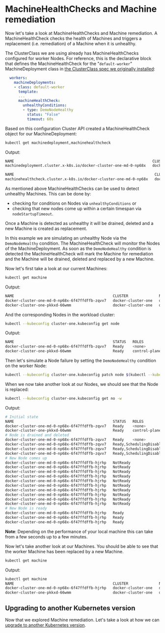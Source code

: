 # MachineHealthChecks and Machine remediation

Now let's take a look at MachineHealthChecks and Machine remediation. A MachineHealthCheck checks the health of
Machines and triggers a replacement (i.e. remediation) of a Machine when it is unhealthy.

The ClusterClass we are using already has MachineHealthChecks configured for worker Nodes. For reference, this is the 
declarative block that defines the MachineHealthCheck for the "`default-worker`" MachineDeployment class in [the 
ClusterClass spec we originally installed](./yamls/clusterclasses/clusterclass-quick-start.yaml):

```yaml
  workers:
    machineDeployments:
    - class: default-worker
      template:
      ...
      machineHealthCheck:
        unhealthyConditions:
        - type: DemoNodeHealthy
          status: "False"
          timeout: 60s
```

Based on this configuration Cluster API created a MachineHealthCheck object for our MachineDeployment:

```bash
kubectl get machinedeployment,machinehealthcheck
```

Output:

```bash
NAME                                                               CLUSTER              REPLICAS   READY   UPDATED   UNAVAILABLE   PHASE       AGE     VERSION
machinedeployment.cluster.x-k8s.io/docker-cluster-one-md-0-np68x   docker-cluster-one   1                  1         1             ScalingUp   4m42s   v1.24.6

NAME                                                                CLUSTER              EXPECTEDMACHINES   MAXUNHEALTHY   CURRENTHEALTHY   AGE
machinehealthcheck.cluster.x-k8s.io/docker-cluster-one-md-0-np68x   docker-cluster-one   1                  100%           1                4m42s
```

As mentioned above MachineHealthChecks can be used to detect unhealthy Machines. This can be done by:
* checking for conditions on Nodes via `unhealthyConditions` or
* checking that new nodes come up within a certain timespan via `nodeStartupTimeout`.

Once a Machine is detected as unhealthy it will be drained, deleted and a new Machine is created as replacement.

In this example we are simulating an unhealthy Node via the `DemoNodeHealthy` condition. The MachineHealthCheck will monitor 
the Nodes of the MachineDeployment. As soon as the `DemoNodeHealthy` condition is detected the MachineHealthCheck will mark 
the Machine for remediation and the Machine will be drained, deleted and replaced by a new Machine.

Now let's first take a look at our current Machines:

```bash
kubectl get machine
```

Output:
```bash
NAME                                             CLUSTER              NODENAME                                         PROVIDERID                                                  PHASE     AGE     VERSION
docker-cluster-one-md-0-np68x-6f47ffdffb-zqvv7   docker-cluster-one   docker-cluster-one-md-0-np68x-6f47ffdffb-zqvv7   docker:////docker-cluster-one-md-0-np68x-6f47ffdffb-zqvv7   Running   3m40s   v1.24.6
docker-cluster-one-pkkxd-66wmm                   docker-cluster-one   docker-cluster-one-pkkxd-66wmm                   docker:////docker-cluster-one-pkkxd-66wmm                   Running   24m     v1.24.6
```

And the corresponding Nodes in the workload cluster:

```bash
kubectl --kubeconfig cluster-one.kubeconfig get node
```

Output:
```bash
NAME                                             STATUS   ROLES           AGE     VERSION
docker-cluster-one-md-0-np68x-6f47ffdffb-zqvv7   Ready    <none>          3m46s   v1.24.6
docker-cluster-one-pkkxd-66wmm                   Ready    control-plane   24m     v1.24.6
```

Then let's simulate a Node failure by setting the `DemoNodeHealthy` condition on the worker Node:

```bash
kubectl --kubeconfig cluster-one.kubeconfig patch node $(kubectl --kubeconfig cluster-one.kubeconfig get nodes -l 'node-role.kubernetes.io/control-plane notin ()' -o jsonpath={'.items[*].metadata.name'}) --subresource=status --type=json -p='[{"op": "add", "path": "/status/conditions/-", "value": {"type": "DemoNodeHealthy", "status": "False", "message": "Node is unhealthy"}}]'
```

When we now take another look at our Nodes, we should see that the Node is replaced:

```bash
kubectl --kubeconfig cluster-one.kubeconfig get no -w
```

Output:
```bash
# Initial state
NAME                                             STATUS   ROLES           AGE   VERSION
docker-cluster-one-md-0-np68x-6f47ffdffb-zqvv7   Ready    <none>          41s   v1.24.6
docker-cluster-one-pkkxd-66wmm                   Ready    control-plane   27m   v1.24.6
# Node is drained and deleted
docker-cluster-one-md-0-np68x-6f47ffdffb-zqvv7   Ready    <none>          56s   v1.24.6
docker-cluster-one-md-0-np68x-6f47ffdffb-zqvv7   Ready,SchedulingDisabled   <none>          56s   v1.24.6
docker-cluster-one-md-0-np68x-6f47ffdffb-zqvv7   Ready,SchedulingDisabled   <none>          56s   v1.24.6
docker-cluster-one-md-0-np68x-6f47ffdffb-zqvv7   Ready,SchedulingDisabled   <none>          56s   v1.24.6
# New Node comes up
docker-cluster-one-md-0-np68x-6f47ffdffb-hjrhp   NotReady                   <none>          0s    v1.24.6
docker-cluster-one-md-0-np68x-6f47ffdffb-hjrhp   NotReady                   <none>          0s    v1.24.6
docker-cluster-one-md-0-np68x-6f47ffdffb-hjrhp   NotReady                   <none>          0s    v1.24.6
docker-cluster-one-md-0-np68x-6f47ffdffb-hjrhp   NotReady                   <none>          4s    v1.24.6
docker-cluster-one-md-0-np68x-6f47ffdffb-hjrhp   NotReady                   <none>          5s    v1.24.6
docker-cluster-one-md-0-np68x-6f47ffdffb-hjrhp   NotReady                   <none>          5s    v1.24.6
docker-cluster-one-md-0-np68x-6f47ffdffb-hjrhp   NotReady                   <none>          5s    v1.24.6
docker-cluster-one-md-0-np68x-6f47ffdffb-hjrhp   NotReady                   <none>          6s    v1.24.6
docker-cluster-one-md-0-np68x-6f47ffdffb-hjrhp   NotReady                   <none>          6s    v1.24.6
docker-cluster-one-md-0-np68x-6f47ffdffb-hjrhp   NotReady                   <none>          6s    v1.24.6
# New Node is ready
docker-cluster-one-md-0-np68x-6f47ffdffb-hjrhp   Ready                      <none>          11s   v1.24.6
docker-cluster-one-md-0-np68x-6f47ffdffb-hjrhp   Ready                      <none>          11s   v1.24.6
docker-cluster-one-md-0-np68x-6f47ffdffb-hjrhp   Ready                      <none>          14s   v1.24.6
```

**Note**: Depending on the performance of your local machine this can take from a few seconds up to a few minutes.

Now let's take another look at our Machines. You should be able to see that the worker Machine has been replaced by a new Machine.

```bash
kubectl get machine
```

Output:
```bash
kubectl get machine
NAME                                             CLUSTER              NODENAME                                         PROVIDERID                                                  PHASE     AGE     VERSION
docker-cluster-one-md-0-np68x-6f47ffdffb-hjrhp   docker-cluster-one   docker-cluster-one-md-0-np68x-6f47ffdffb-hjrhp   docker:////docker-cluster-one-md-0-np68x-6f47ffdffb-hjrhp   Running   1m      v1.24.6
docker-cluster-one-pkkxd-66wmm                   docker-cluster-one   docker-cluster-one-pkkxd-66wmm                   docker:////docker-cluster-one-pkkxd-66wmm                   Running   24m     v1.24.6
```

## Upgrading to another Kubernetes version

Now that we explored Machine remediation. Let's take a look at how we can [upgrade to another Kubernetes version](upgrade-kubernetes-version.md).
